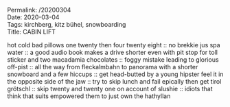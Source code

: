 Permalink: /20200304  
Date: 2020-03-04  
Tags: kirchberg, kitz bühel, snowboarding  
Title: CABIN LIFT  
  
hot cold bad pillows one twenty then four twenty eight :: no brekkie jus spa water :: a good audio book makes a drive shorter even with pit stop for toll sticker and two macadamia chocolates :: foggy mistake leading to glorious off-pist :: all the way from fleckalmbahn to panorama with a shorter snowboard and a few hiccups :: get head-butted by a young hipster feel it in the opposite side of the jaw :: try to skip lunch and fail epically then get tirol grötschl :: skip twenty and twenty one on account of slushie :: idiots that think that suits empowered them to just own the hathyllan  
